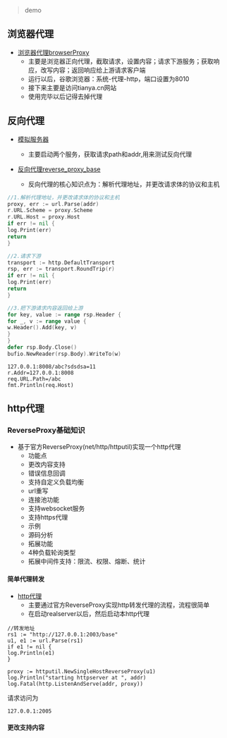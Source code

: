 > demo

## 浏览器代理

+ [浏览器代理browserProxy](browserProxy/main.go)
  + 主要是浏览器正向代理，截取请求，设置内容；请求下游服务；获取响应，改写内容；返回响应给上游请求客户端
  + 运行以后，谷歌浏览器：系统-代理-http，端口设置为8010
  + 接下来主要是访问tianya.cn网站
  + 使用完毕以后记得去掉代理

## 反向代理
+ [模拟服务器](proxy/real_server/main.go)
  + 主要启动两个服务，获取请求path和addr,用来测试反向代理

+ [反向代理reverse_proxy_base](proxy/reverse_proxy_base/main.go)
  + 反向代理的核心知识点为：解析代理地址，并更改请求体的协议和主机



```go
//1.解析代理地址，并更改请求体的协议和主机
proxy, err := url.Parse(addr)
r.URL.Scheme = proxy.Scheme
r.URL.Host = proxy.Host
if err != nil {
log.Print(err)
return
}

//2.请求下游
transport := http.DefaultTransport
rsp, err := transport.RoundTrip(r)
if err != nil {
log.Print(err)
return
}

//3.把下游请求内容返回给上游
for key, value := range rsp.Header {
for _, v := range value {
w.Header().Add(key, v)
}
}
defer rsp.Body.Close()
bufio.NewReader(rsp.Body).WriteTo(w)
```

```
127.0.0.1:8008/abc?sdsdsa=11
r.Addr=127.0.0.1:8008
req.URL.Path=/abc
fmt.Println(req.Host)
```

## http代理

### ReverseProxy基础知识

+ 基于官方ReverseProxy(net/http/httputil)实现一个http代理
  + 功能点
   + 更改内容支持
   + 错误信息回调
   + 支持自定义负载均衡
   + url重写
   + 连接池功能
   + 支持websocket服务
   + 支持https代理
  + 示例
  + 源码分析
  + 拓展功能
   + 4种负载轮询类型
   + 拓展中间件支持：限流、权限、熔断、统计

#### 简单代理转发

+ [http代理](proxy/reverse_proxy_simple/main.go)
  + 主要通过官方ReverseProxy实现http转发代理的流程，流程很简单
  + 在启动realserver以后，然后启动本http代理


```golang
//转发地址
rs1 := "http://127.0.0.1:2003/base"
u1, e1 := url.Parse(rs1)
if e1 != nil {
log.Println(e1)
}

proxy := httputil.NewSingleHostReverseProxy(u1)
log.Println("starting httpserver at ", addr)
log.Fatal(http.ListenAndServe(addr, proxy))
```

请求访问为


```
127.0.0.1:2005
```


#### 更改支持内容




 